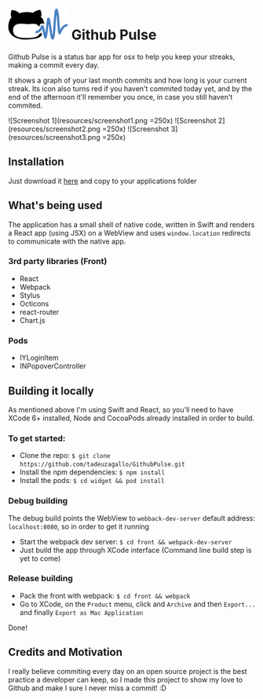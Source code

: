 # ![Github Pulse](resources/icon.png) Github Pulse

Github Pulse is a status bar app for osx to help you keep your streaks, making a commit every day.

It shows a graph of your last month commits and how long is your current streak. Its icon also turns red if you haven't commited today yet, and by the end of the afternoon it'll remember you once, in case you still haven't commited.

![Screenshot 1](resources/screenshot1.png =250x)
![Screenshot 2](resources/screenshot2.png =250x)
![Screenshot 3](resources/screenshot3.png =250x)

## Installation

Just download it [here](https://github.com/tadeuzagallo/GithubPulse/raw/master/dist/GithubPulse.zip) and copy to your applications folder

## What's being used

The application has a small shell of native code, written in Swift and renders a React app (using JSX) on a WebView and uses `window.location` redirects to communicate with the native app.

### 3rd party libraries (Front)

* React
* Webpack
* Stylus
* Octicons
* react-router
* Chart.js

### Pods

* IYLoginItem
* INPopoverController

## Building it locally

As mentioned above I'm using Swift and React, so you'll need to have XCode 6+ installed, Node and CocoaPods already installed in order to build.

### To get started:

* Clone the repo: `$ git clone https://github.com/tadeuzagallo/GithubPulse.git`
* Install the npm dependencies: `$ npm install`
* Install the pods: `$ cd widget && pod install`

### Debug building

The debug build points the WebView to `webback-dev-server` default address: `localhost:8080`, so in order to get it running

* Start the webpack dev server: `$ cd front && webpack-dev-server`
* Just build the app through XCode interface (Command line build step is yet to come)

### Release building

* Pack the front with webpack: `$ cd front && webpack`
* Go to XCode, on the `Product` menu, click and `Archive` and then `Export...` and  finally `Export as Mac Application`

Done!

## Credits and Motivation

I really believe commiting every day on an open source project is the best practice a developer can keep, so I made this project to show my love to Github and make I sure I never miss a commit! :D
